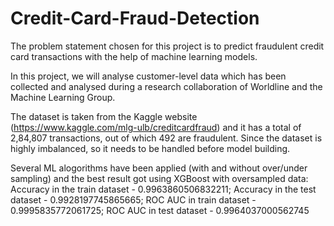# Credit-Card-Fraud-Detection
The problem statement chosen for this project is to predict fraudulent credit card transactions with the help of machine learning models.

In this project, we will analyse customer-level data which has been collected and analysed during a research collaboration of Worldline and the Machine Learning Group. 

The dataset is taken from the Kaggle website (https://www.kaggle.com/mlg-ulb/creditcardfraud) and it has a total of 2,84,807 transactions, out of which 492 are fraudulent. Since the dataset is highly imbalanced, so it needs to be handled before model building.

Several ML alogorithms have been applied (with and without over/under sampling) and the best result got using XGBoost with oversampled data:
Accuracy in the train dataset - 0.9963860506832211;
Accuracy in the test dataset - 0.9928197745865665;
ROC AUC in train dataset - 0.9995835772061725;
ROC AUC in test dataset - 0.9964037000562745
